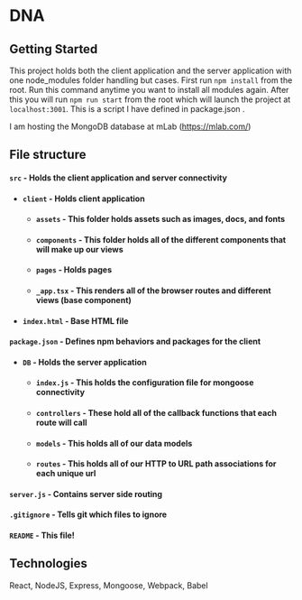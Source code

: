 # DNA

## Getting Started

This project holds both the client application and the server application with one node_modules folder handling but cases. First run `npm install` from the root. Run this command anytime you want to install all modules again. After this you will run `npm run start` from the root which will launch the project at `localhost:3001`. This is a script I have defined in package.json .

I am hosting the MongoDB database at mLab (https://mlab.com/)
## File structure
#### `src` - Holds the client application and server connectivity
- #### `client` - Holds client application
    - #### `assets` - This folder holds assets such as images, docs, and fonts
    - #### `components` - This folder holds all of the different components that will make up our views
    - #### `pages` - Holds pages
    - #### `_app.tsx` - This renders all of the browser routes and different views (base component)
 - #### `index.html` - Base HTML file
#### `package.json` - Defines npm behaviors and packages for the client
- #### `DB` - Holds the server application
    - #### `index.js` - This holds the configuration file for mongoose connectivity
    - #### `controllers` - These hold all of the callback functions that each route will call
    - #### `models` - This holds all of our data models
    - #### `routes` - This holds all of our HTTP to URL path associations for each unique url
#### `server.js` - Contains server side routing
#### `.gitignore` - Tells git which files to ignore
#### `README` - This file!

## Technologies
React, NodeJS, Express, Mongoose, Webpack, Babel
